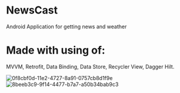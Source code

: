 # NewsCast
Android Application for getting news and weather

# Made with using of:
MVVM, Retrofit, Data Binding, Data Store, Recycler View, Dagger Hilt.


![0f8cbf0d-11e2-4727-8a91-0757cb8d1f9e](https://github.com/Cthutq295/NewsCast/assets/10911451/ef6128d6-c9aa-4cd9-abd1-e9b959dc84fd)
![8beeb3c9-9f14-4477-b7a7-a50b34bab9c3](https://github.com/Cthutq295/NewsCast/assets/10911451/79b2105f-0e70-4ae2-acf3-01356e87e9dc)
